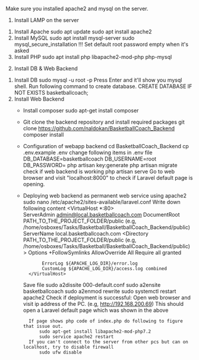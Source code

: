 Make sure you installed apache2 and mysql on the server.
1. Install LAMP on the server
1) Install Apache
	sudo apt update
	sudo apt install apache2
2) Install MySQL
	sudo apt install mysql-server
	sudo mysql_secure_installation
	!!! Set default root password empty when it's asked	
3) Install PHP
	sudo apt install php libapache2-mod-php php-mysql

2. Install DB & Web Backend
1) Install DB
	sudo mysql -u root -p
	Press Enter and it'll show you mysql shell. Run following command to create database.
		CREATE DATABASE IF NOT EXISTS basketballcoach;
2) Install Web Backend
	- Install composer
		sudo apt-get install composer
	- Git clone the backend repository and install required packages
		git clone https://github.com/naldokan/BasketballCoach_Backend
		composer install
	- Configuration of webapp backend
		cd BasketballCoach_Backend
		cp .env.example .env
		change following items in .env file
			DB_DATABASE=basketballcoach
			DB_USERNAME=root
			DB_PASSWORD=
		php artisan key:generate
		php artisan migrate
		check if web backend is working
			php artisan serve
			Go to web browser and visit "localhost:8000" to check if Laravel default page is opening.

	- Deploying web backend as permanent web service using apache2
		sudo nano /etc/apache2/sites-available/laravel.conf
		Write down following content
			<VirtualHost *:80>   
			     ServerAdmin admin@local.basketballcoach.com
			     DocumentRoot PATH_TO_THE_PROJECT_FOLDER/public (e.g, /home/osboxes/Tasks/Basketball/BasketballCoach_Backend/public)
			     ServerName local.basketballcoach.com
	     		     <Directory PATH_TO_THE_PROJECT_FOLDER/public (e.g, /home/osboxes/Tasks/Basketball/BasketballCoach_Backend/public)>
	          	     	Options +FollowSymlinks
			        AllowOverride All
	        		Require all granted
			     </Directory>
	
			     ErrorLog ${APACHE_LOG_DIR}/error.log
			     CustomLog ${APACHE_LOG_DIR}/access.log combined
			</VirtualHost>
		Save file
		sudo a2dissite 000-default.conf
		sudo a2ensite basketballcoach
		sudo a2enmod rewrite
		sudo systemctl restart apache2
		Check if deployment is successful:
			Open web browser and visit ip address of the PC. (e.g, http://192.168.200.69)
			This should open a Laravel default page which was shown in the above
	
			If page shows php code of index.php do following to figure that issue out.
				sudo apt-get install libapache2-mod-php7.2
				sudo service apache2 restart
			If you can't connect to the server from other pcs but can on localhost, try to disable firewall
				sudo ufw disable
